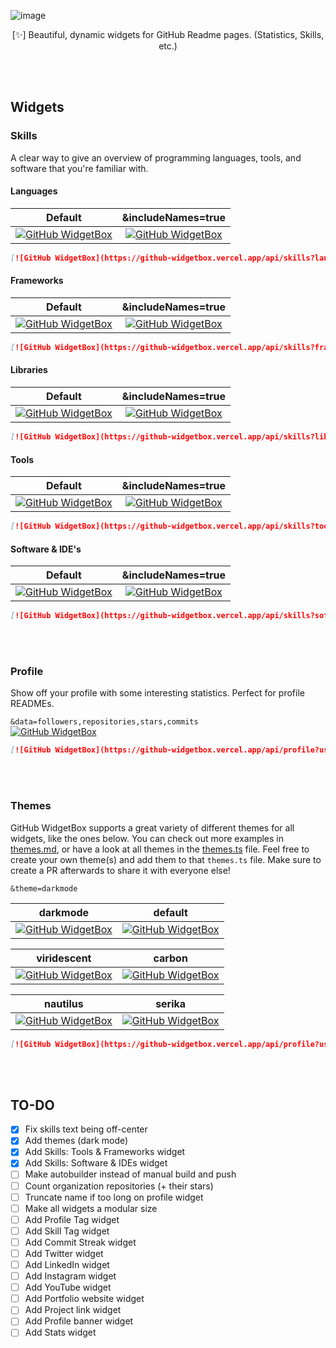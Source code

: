 ![image](https://user-images.githubusercontent.com/62119716/165963936-dc518c49-69b6-4106-aadb-26f15346df03.png)
 
<p align="center">
[✨] Beautiful, dynamic widgets for GitHub Readme pages. (Statistics, Skills, etc.)
</p>
<br/><br/>

## Widgets

### Skills

A clear way to give an overview of programming languages, tools, and software that you're familiar with.

#### Languages


Default             |  &includeNames=true
:-------------------------:|:-------------------------:
[![GitHub WidgetBox](https://github-widgetbox.vercel.app/api/skills?languages=js,ts,java,php,python,html,css,c,cpp,csharp,swift,rust,ruby,kotlin,erlang,dart,go,scala,elm,bash,r,xml,json,yaml,postgresql,mysql,haskell,powershell,lua,visualbasic,x86,arm,groovy,perl,solidity,fortran,sass,graphql,clojure,clojurescript,markdown,gleam)](https://github.com/Jurredr/github-widgetbox)  |  [![GitHub WidgetBox](https://github-widgetbox.vercel.app/api/skills?languages=js,ts,java,php,python,html,css,c,cpp,csharp,swift,rust,ruby,kotlin,erlang,dart,go,scala,elm,bash,r,xml,json,yaml,postgresql,mysql,haskell,powershell,lua,visualbasic,x86,arm,groovy,perl,solidity,fortran,sass,graphql,clojure,clojurescript,markdown,gleam&includeNames=true)](https://github.com/Jurredr/github-widgetbox)

```md
[![GitHub WidgetBox](https://github-widgetbox.vercel.app/api/skills?languages=js,ts,java,php,python,html,css,c,cpp,csharp,swift,rust,ruby,kotlin,erlang,dart,go,scala,elm,bash,r,xml,json,yaml,postgresql,mysql,haskell,powershell,lua,visualbasic,x86,arm,groovy,perl,solidity,fortran,sass,graphql,clojure,clojurescript,markdown,gleam)](https://github.com/Jurredr/github-widgetbox)
```

#### Frameworks

Default             |  &includeNames=true
:-------------------------:|:-------------------------:
[![GitHub WidgetBox](https://github-widgetbox.vercel.app/api/skills?frameworks=vue,react,nuxt,next,django,flutter,electron,bootstrap,gatsby,nest,tailwind,windi,express,svelte,angular,dotnetcore,laravel,ionic,dotnet)](https://github.com/Jurredr/github-widgetbox)  |  [![GitHub WidgetBox](https://github-widgetbox.vercel.app/api/skills?frameworks=vue,react,nuxt,next,django,flutter,electron,bootstrap,gatsby,nest,tailwind,windi,express,svelte,angular,dotnetcore,laravel,ionic,dotnet&includeNames=true)](https://github.com/Jurredr/github-widgetbox)

```md
[![GitHub WidgetBox](https://github-widgetbox.vercel.app/api/skills?frameworks=vue,react,nuxt,next,django,flutter,electron,bootstrap,gatsby,nest,tailwind,windi,express,svelte,angular,dotnetcore,laravel,ionic,dotnet)](https://github.com/Jurredr/github-widgetbox)
```

#### Libraries

Default             |  &includeNames=true
:-------------------------:|:-------------------------:
[![GitHub WidgetBox](https://github-widgetbox.vercel.app/api/skills?libraries=babel,p5,tensorflow,jquery)](https://github.com/Jurredr/github-widgetbox)  |  [![GitHub WidgetBox](https://github-widgetbox.vercel.app/api/skills?libraries=babel,p5,tensorflow,jquery&includeNames=true)](https://github.com/Jurredr/github-widgetbox)

```md
[![GitHub WidgetBox](https://github-widgetbox.vercel.app/api/skills?libraries=babel,p5,tensorflow,jquery)](https://github.com/Jurredr/github-widgetbox)
```

#### Tools

Default             |  &includeNames=true
:-------------------------:|:-------------------------:
[![GitHub WidgetBox](https://github-widgetbox.vercel.app/api/skills?tools=git,docker,npm,yarn,webpack,gulp,firebase,mongodb,wordpress,shopify,woocommerce,vercel,redis,nodejs,heroku,apache,nginx,aws,jupyter,gradle,prettier)](https://github.com/Jurredr/github-widgetbox)  |  [![GitHub WidgetBox](https://github-widgetbox.vercel.app/api/skills?tools=git,docker,npm,yarn,webpack,gulp,firebase,mongodb,wordpress,shopify,woocommerce,vercel,redis,nodejs,heroku,apache,nginx,aws,jupyter,gradle,prettier&includeNames=true)](https://github.com/Jurredr/github-widgetbox)

```md
[![GitHub WidgetBox](https://github-widgetbox.vercel.app/api/skills?tools=git,docker,npm,yarn,webpack,gulp,firebase,mongodb,wordpress,shopify,woocommerce,vercel,redis,nodejs,heroku,apache,nginx,aws,jupyter,gradle,prettier)](https://github.com/Jurredr/github-widgetbox)
```


#### Software & IDE's

Default             |  &includeNames=true
:-------------------------:|:-------------------------:
[![GitHub WidgetBox](https://github-widgetbox.vercel.app/api/skills?software=linux,windows,vscode)](https://github.com/Jurredr/github-widgetbox)  |  [![GitHub WidgetBox](https://github-widgetbox.vercel.app/api/skills?software=linux,windows,vscode&includeNames=true)](https://github.com/Jurredr/github-widgetbox)

```md
[![GitHub WidgetBox](https://github-widgetbox.vercel.app/api/skills?software=linux,windows,vscode)](https://github.com/Jurredr/github-widgetbox)
```

<br/><br/>
### Profile

Show off your profile with some interesting statistics. Perfect for profile READMEs.


`&data=followers,repositories,stars,commits`           
[![GitHub WidgetBox](https://github-widgetbox.vercel.app/api/profile?username=Jurredr&data=followers,repositories,stars,commits)](https://github.com/Jurredr/github-widgetbox)

```md
[![GitHub WidgetBox](https://github-widgetbox.vercel.app/api/profile?username=Jurredr&data=followers,repositories,stars,commits)](https://github.com/Jurredr/github-widgetbox)
```
<br/><br/>
### Themes

GitHub WidgetBox supports a great variety of different themes for all widgets, like the ones below. 
You can check out more examples in [themes.md](https://github.com/Jurredr/github-widgetbox/blob/master/THEMES.md), or have a look at all themes in the [themes.ts](https://github.com/Jurredr/github-widgetbox/blob/9bd0e12a8a79b44b1e714f0c74aa3704091a0360/src/data/themes.ts) file. Feel free to create your own theme(s) and add them to that `themes.ts` file. Make sure to create a PR afterwards to share it with everyone else!


`&theme=darkmode`

darkmode             |  default
:-------------------------:|:-------------------------:       
[![GitHub WidgetBox](https://github-widgetbox.vercel.app/api/profile?username=Jurredr&data=followers,repositories,stars,commits&theme=darkmode)](https://github.com/Jurredr/github-widgetbox) |  [![GitHub WidgetBox](https://github-widgetbox.vercel.app/api/profile?username=Jurredr&data=followers,repositories,stars,commits&theme=default)](https://github.com/Jurredr/github-widgetbox)<br/>


viridescent             |  carbon
:-------------------------:|:-------------------------:
[![GitHub WidgetBox](https://github-widgetbox.vercel.app/api/profile?username=Jurredr&data=followers,repositories,stars,commits&theme=viridescent)](https://github.com/Jurredr/github-widgetbox) |  [![GitHub WidgetBox](https://github-widgetbox.vercel.app/api/profile?username=Jurredr&data=followers,repositories,stars,commits&theme=carbon)](https://github.com/Jurredr/github-widgetbox)<br/>


nautilus             |  serika
:-------------------------:|:-------------------------:
[![GitHub WidgetBox](https://github-widgetbox.vercel.app/api/profile?username=Jurredr&data=followers,repositories,stars,commits&theme=nautilus)](https://github.com/Jurredr/github-widgetbox) |  [![GitHub WidgetBox](https://github-widgetbox.vercel.app/api/profile?username=Jurredr&data=followers,repositories,stars,commits&theme=serika)](https://github.com/Jurredr/github-widgetbox)

```md
[![GitHub WidgetBox](https://github-widgetbox.vercel.app/api/profile?username=Jurredr&data=followers,repositories,stars,commits&theme=nautilus)](https://github.com/Jurredr/github-widgetbox)
```

<br/><br/>
## TO-DO

* [x] Fix skills text being off-center
* [x] Add themes (dark mode)
* [x] Add Skills: Tools & Frameworks widget
* [x] Add Skills: Software & IDEs widget
* [ ] Make autobuilder instead of manual build and push
* [ ] Count organization repositories (+ their stars)
* [ ] Truncate name if too long on profile widget
* [ ] Make all widgets a modular size
* [ ] Add Profile Tag widget
* [ ] Add Skill Tag widget
* [ ] Add Commit Streak widget
* [ ] Add Twitter widget
* [ ] Add LinkedIn widget
* [ ] Add Instagram widget
* [ ] Add YouTube widget
* [ ] Add Portfolio website widget
* [ ] Add Project link widget
* [ ] Add Profile banner widget
* [ ] Add Stats widget
